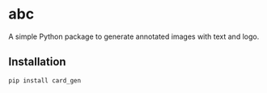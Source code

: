 # abc

A simple Python package to generate annotated images with text and logo.

## Installation

```bash
pip install card_gen
